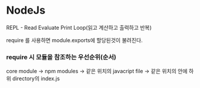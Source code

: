 # NodeJs



REPL - Read Evaluate Print Loop(읽고 계산하고 출력하고 반복)







require 를 사용하면 module.exports에 할당된것이 불려진다.



### require 시 모듈을 참조하는 우선순위(순서)

core module -> npm modules -> 같은 위치의 javacript file -> 같은 위치의 안에 하위 directory의 index.js  